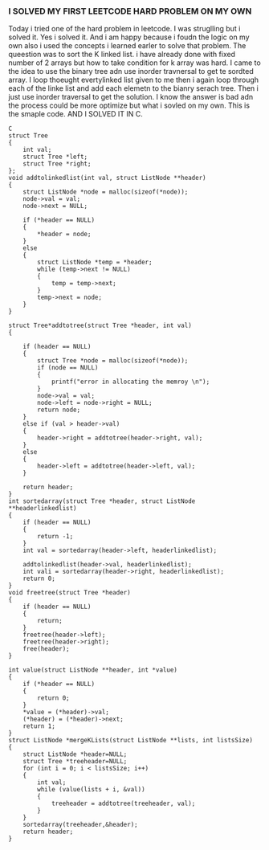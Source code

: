 ### I SOLVED MY FIRST LEETCODE HARD PROBLEM ON MY OWN
Today i tried one of the hard problem in leetcode. I was struglling but i solved it. Yes i solved it. And i am happy because i foudn the logic on my own 
also i used the concepts i learned earler to solve that problem. The queestion was to sort the K linked list. i have already done with fixed number of 2 arrays
but how to take condition for k array was hard. I came to the idea to use the binary tree adn use inorder travnersal to get te sordted array. I loop thoeught evertylinked list given to me
then i again loop through each of the linke list and add each elemetn to the bianry serach tree. Then i just use inorder traversal to get the  solution. I know the answer is bad adn the process could
be more optimize but what i sovled on my own. 
This is the smaple code. AND I SOLVED IT IN C. 
```
C
struct Tree
{
    int val;
    struct Tree *left;
    struct Tree *right;
};
void addtolinkedlist(int val, struct ListNode **header)
{
    struct ListNode *node = malloc(sizeof(*node));
    node->val = val;
    node->next = NULL;

    if (*header == NULL)
    {
        *header = node;
    }
    else
    {
        struct ListNode *temp = *header;
        while (temp->next != NULL)
        {
            temp = temp->next;
        }
        temp->next = node;
    }
}

struct Tree*addtotree(struct Tree *header, int val)
{

    if (header == NULL)
    {
        struct Tree *node = malloc(sizeof(*node));
        if (node == NULL)
        {
            printf("error in allocating the memroy \n");
        }
        node->val = val;
        node->left = node->right = NULL;
        return node;
    }
    else if (val > header->val)
    {
        header->right = addtotree(header->right, val);
    }
    else
    {
        header->left = addtotree(header->left, val);
    }

    return header;
}
int sortedarray(struct Tree *header, struct ListNode **headerlinkedlist)
{
    if (header == NULL)
    {
        return -1;
    }
    int val = sortedarray(header->left, headerlinkedlist);

    addtolinkedlist(header->val, headerlinkedlist);
    int vali = sortedarray(header->right, headerlinkedlist);
    return 0;
}
void freetree(struct Tree *header)
{
    if (header == NULL)
    {
        return;
    }
    freetree(header->left);
    freetree(header->right);
    free(header);
}

int value(struct ListNode **header, int *value)
{
    if (*header == NULL)
    {
        return 0;
    }
    *value = (*header)->val;
    (*header) = (*header)->next;
    return 1;
}
struct ListNode *mergeKLists(struct ListNode **lists, int listsSize)
{
    struct ListNode *header=NULL;
    struct Tree *treeheader=NULL;
    for (int i = 0; i < listsSize; i++)
    {
        int val;
        while (value(lists + i, &val))
        {
            treeheader = addtotree(treeheader, val);
        }
    }
    sortedarray(treeheader,&header);
    return header;
}
```
